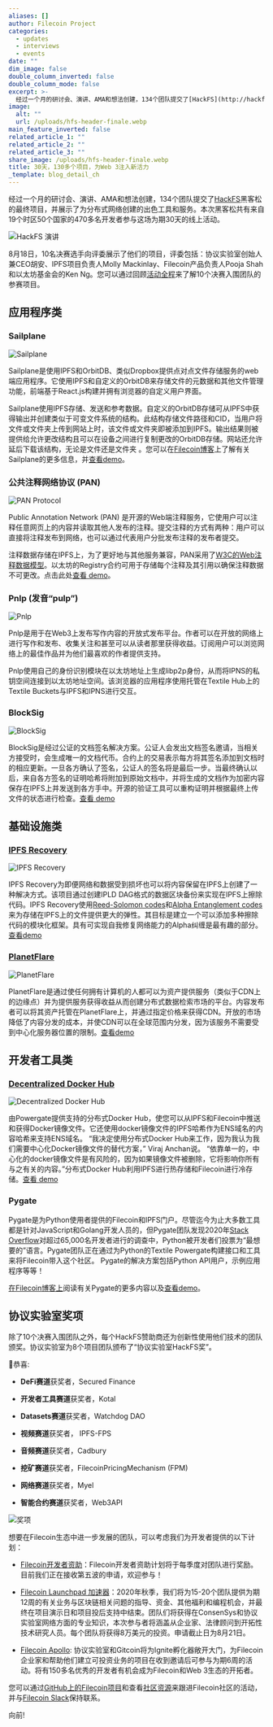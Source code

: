 ```yaml
---
aliases: []
author: Filecoin Project
categories:
  - updates
  - interviews
  - events
date: ""
dim_image: false
double_column_inverted: false
double_column_mode: false
excerpt: >-
  经过一个月的研讨会、演讲、AMA和想法创建，134个团队提交了[HackFS](http://hackfs.com)黑客松的最终项目，并展示了为分布式网络创建的出色工具和服务。本次黑客松共有来自19个时区50个国家的470多名开发者参与这场为期30天的线上活动。
image:
  alt: ""
  url: /uploads/hfs-header-finale.webp
main_feature_inverted: false
related_article_1: ""
related_article_2: ""
related_article_3: ""
share_image: /uploads/hfs-header-finale.webp
title: 30天，130多个项目，为Web 3注入新活力
_template: blog_detail_ch
---
```


经过一个月的研讨会、演讲、AMA和想法创建，134个团队提交了[HackFS](http://hackfs.com)黑客松的最终项目，并展示了为分布式网络创建的出色工具和服务。本次黑客松共有来自19个时区50个国家的470多名开发者参与这场为期30天的线上活动。

![HackFS 演讲](/vintage/images/blog/hfs-talks-finale.jpg)

8月18日，10名决赛选手向评委展示了他们的项目，评委包括：协议实验室创始人兼CEO胡安、IPFS项目负责人Molly Mackinlay、Filecoin产品负责人Pooja Shah和以太坊基金会的Ken Ng。您可以通过回顾[活动全程](https://www.youtube.com/watch?v=GibA0t0z_9w)来了解10个决赛入围团队的参赛项目。

## 应用程序类

### Sailplane

![Sailplane](/vintage/images/blog/hfs-sailplane-finale.jpg)

Sailplane是使用IPFS和OrbitDB、类似Dropbox提供点对点文件存储服务的web端应用程序。它使用IPFS和自定义的OrbitDB来存储文件的元数据和其他文件管理功能，前端基于React.js构建并拥有浏览器的自定义用户界面。

Sailplane使用IPFS存储、发送和参考数据。自定义的OrbitDB存储可从IPFS中获得输出并创建类似于可变文件系统的结构。此结构存储文件路径和CID，当用户将文件或文件夹上传到网站上时，该文件或文件夹即被添加到IPFS。输出结果则被提供给允许更改结构且可以在设备之间进行复制更改的OrbitDB存储。网站还允许延后下载该结构，无论是文件还是文件夹 。您可以在[Filecoin博客](/blog/hackfs-teams-vol-3/)上了解有关Sailplane的更多信息，并[查看demo](https://www.youtube.com/watch?v=Agntk5_XME4&feature=youtu.be)。

### 公共注释网络协议 (PAN)

![PAN Protocol](/vintage/images/blog/hfs-pan-finale.jpg)

Public Annotation Network (PAN) 是开源的Web端注释服务，它使用户可以注释任意网页上的内容并读取其他人发布的注释。提交注释的方式有两种：用户可以直接将注释发布到网络，也可以通过代表用户分批发布注释的发布者提交。

注释数据存储在IPFS上，为了更好地与其他服务兼容，PAN采用了[W3C的Web注释数据模型](https://www.w3.org/TR/annotation-model/)。以太坊的Registry合约可用于存储每个注释及其引用以确保注释数据不可更改。点击此处[查看 demo](https://www.youtube.com/watch?v=vtZKRGCjCz8)。

### Pnlp (发音“pulp”)

![Pnlp](/vintage/images/blog/hfs-pnlp-finale.jpg)

Pnlp是用于在Web3上发布写作内容的开放式发布平台。作者可以在开放的网络上进行写作和发布、收集关注和甚至可以从读者那里获得收益。订阅用户可以浏览网络上的最佳作品并为他们最喜欢的作者提供支持。

Pnlp使用自己的身份识别模块在以太坊地址上生成libp2p身份，从而将IPNS的私钥空间连接到以太坊地址空间。该浏览器的应用程序使用托管在Textile Hub上的Textile Buckets与IPFS和IPNS进行交互。

### BlockSig

![BlockSig](/vintage/images/blog/hfs-blocksig-finale.jpg)

BlockSig是经过公证的文档签名解决方案。公证人会发出文档签名邀请，当相关方接受时，会生成唯一的文档代币。合约上的交易表示每方将其签名添加到文档时的相应更新。一旦各方确认了签名，公证人的签名将是最后一步。当最终确认以后，来自各方签名的证明哈希将附加到原始文档中，并将生成的文档作为加密内容保存在IPFS上并发送到各方手中。开源的验证工具可以重构证明并根据最终上传文件的状态进行检查。[查看 demo](https://www.youtube.com/watch?v=gxQs8_PLd8c)

## 基础设施类

### [IPFS Recovery](https://github.com/Wondertan/go-ipfs-recovery)

![IPFS Recovery](/vintage/images/blog/hfs-ipfsrecovery-finale.jpg)

IPFS Recovery为即便网络和数据受到损坏也可以将内容保留在IPFS上创建了一种解决方式。该项目通过创建IPLD DAG格式的数据区块备份来实现在IPFS上擦除代码。IPFS Recovery使用[Reed-Solomon codes](https://www.cs.cmu.edu/~guyb/realworld/reedsolomon/reed_solomon_codes.html)和[Alpha Entanglement codes](https://medium.com/unitychain/an-introduction-to-alpha-entanglement-codes-66a8835308c5)来为存储在IPFS上的文件提供更大的弹性。其目标是建立一个可以添加多种擦除代码的模块化框架。具有可实现自我修复网络能力的Alpha纠缠是最有趣的部分。[查看demo](https://www.youtube.com/watch?v=1AkG-weUEmw&feature=youtu.be)

### [PlanetFlare](https://docs.google.com/presentation/d/1GHygwl3ahQdJoQp6Ocb9Z0cGrsox0eQG5Luy_y-Zd44/edit#slide=id.p)

![PlanetFlare](/vintage/images/blog/hfs-planetflare-finale.jpg)

PlanetFlare是通过使任何拥有计算机的人都可以为资产提供服务（类似于CDN上的边缘点）并为提供服务获得收益从而创建分布式数据检索市场的平台。内容发布者可以将其资产托管在PlanetFlare上，并通过指定价格来获得CDN。开放的市场降低了内容分发的成本，并使CDN可以在全球范围内分发，因为该服务不需要受到中心化服务器位置的限制。[查看demo](https://www.youtube.com/watch?v=ISwnh0dRdqw)

## 开发者工具类

### [Decentralized Docker Hub](https://github.com/viraja1/decentralized_docker_hub)

![Decentralized Docker Hub](/vintage/images/blog/hfs-ddh-finale.jpg)

由Powergate提供支持的分布式Docker Hub，使您可以从IPFS和Filecoin中推送和获得Docker镜像文件。它还使用docker镜像文件的IPFS哈希作为ENS域名的内容哈希来支持ENS域名。 “我决定使用分布式Docker Hub来工作，因为我认为我们需要中心化Docker镜像文件的替代方案，” Viraj Anchan说。 “依靠单一的，中心化的docker镜像文件是有风险的，因为如果镜像文件被删除，它将影响你所有与之有关的内容。”分布式Docker Hub利用IPFS进行热存储和Filecoin进行冷存储。[查看 demo](https://www.youtube.com/watch?v=c0AadtIJmYo)

### Pygate

Pygate是为Python使用者提供的Filecoin和IPFS门户。尽管迄今为止大多数工具都是针对JavaScript和Golang开发人员的，但Pygate团队发现2020年[Stack Overflow](https://insights.stackoverflow.com/survey/2020)对超过65,000名开发者进行的调查中，Python被开发者们投票为“最想要的”语言。Pygate团队正在通过为Python的Textile Powergate构建接口和工具来将Filecoin带入这个社区。 Pygate的解决方案包括Python API用户，示例应用程序等等！

[在Filecoin博客上](/blog/hackfs-teams-vol-1/)阅读有关Pygate的更多内容以及[查看demo](https://www.youtube.com/watch?v=G7jHfv4LdbM&feature=youtu.be)。

## 协议实验室奖项

除了10个决赛入围团队之外，每个HackFS赞助商还为创新性使用他们技术的团队颁奖。协议实验室为8个项目团队颁布了“协议实验室HackFS奖”。

🎉恭喜:

- **DeFi赛道**获奖者，Secured Finance

- **开发者工具赛道**获奖者，Kotal

- **Datasets赛道**获奖者，Watchdog DAO

- **视频赛道**获奖者， IPFS-FPS

- **音频赛道**获奖者，Cadbury

- **挖矿赛道**获奖者，FilecoinPricingMechanism (FPM)

- **网络赛道**获奖者，Myel

- **智能合约赛道**获奖者，Web3API

![奖项](/vintage/images/blog/hfs-prizes-finale.jpg)

想要在Filecoin生态中进一步发展的团队，可以考虑我们为开发者提供的以下计划：

- [Filecoin开发者资助](/grants)：Filecoin开发者资助计划将于每季度对团队进行奖励。目前我们正在接收第五波的申请，欢迎参与！

- [Filecoin Launchpad 加速器](https://tachyon.xyz/)：2020年秋季，我们将为15-20个团队提供为期12周的有关业务与区块链相关问题的指导、资金、其他福利和编程机会，并最终在项目演示日和项目投后支持中结束。团队们将获得在ConsenSys和协议实验室网络方面的专业知识，本次参与者将涵盖从企业家、法律顾问到开拓性技术研究人员。每个团队将获得8万美元的投资。申请截止日为8月21日。

- [Filecoin Apollo](https://gitcoin.co/blog/apollo/): 协议实验室和Gitcoin将为Ignite孵化器敞开大门，为Filecoin企业家和帮助他们建立可投资业务的项目在收到邀请后可参与为期6周的活动。将有150多名优秀的开发者有机会成为Filecoin和Web 3生态的开拓者。

您可以通过[GitHub上的Filecoin项目](https://github.com/filecoin-project)和查看[社区资源](https://github.com/filecoin-project/community)来跟进Filecoin社区的活动，并与[Filecoin Slack](/slack)保持联系。

向前!
